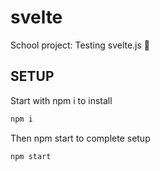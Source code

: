 # svelte
School project: Testing svelte.js 🌟


## SETUP
Start with npm i to install
```bash
npm i
```
Then npm start to complete setup
```bash
npm start
```
